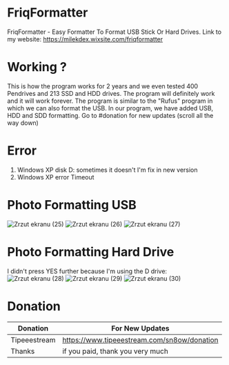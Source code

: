 # FriqFormatter
FriqFormatter - Easy Formatter To Format USB Stick Or Hard Drives. Link to my website:
  https://milekdex.wixsite.com/friqformatter

# Working ?
This is how the program works for 2 years and we even tested 400 Pendrives and 213 SSD and HDD drives. 
The program will definitely work and it will work forever.
The program is similar to the "Rufus" program in which we can also format the USB. In our program, we have added USB, HDD and SDD formatting.
Go to #donation for new updates (scroll all the way down)

# Error 
1. Windows XP disk D: sometimes it doesn't I'm fix in new version
2. Windows XP error Timeout 

# Photo Formatting USB
![Zrzut ekranu (25)](https://user-images.githubusercontent.com/80784394/112444141-05d8ec80-8d4e-11eb-89b7-e815c167cc77.png)
![Zrzut ekranu (26)](https://user-images.githubusercontent.com/80784394/112444136-04a7bf80-8d4e-11eb-9693-9d2e2b8fc37d.png)
![Zrzut ekranu (27)](https://user-images.githubusercontent.com/80784394/112444140-05405600-8d4e-11eb-9cd1-6883cee8fe93.png)


# Photo Formatting Hard Drive
I didn't press YES further because I'm using the D drive:
![Zrzut ekranu (28)](https://user-images.githubusercontent.com/80784394/112444864-c5c63980-8d4e-11eb-8973-bb01b9807917.png)
![Zrzut ekranu (29)](https://user-images.githubusercontent.com/80784394/112444857-c4950c80-8d4e-11eb-84a2-784a3e9609a1.png)
![Zrzut ekranu (30)](https://user-images.githubusercontent.com/80784394/112444863-c52da300-8d4e-11eb-8c87-7d390cf7b6a4.png)

# Donation
| Donation | For New Updates |
| --- | --- |
| Tipeeestream | https://www.tipeeestream.com/sn8ow/donation|
| Thanks | if you paid, thank you very much |

